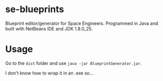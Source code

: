 # se-blueprints
Blueprint editor/generator for Space Engineers. Programmed in Java and built with NetBeans IDE and JDK 1.8.0_25.

# Usage
Go to the `dist` folder and use `java -jar BlueprintGenerator.jar`.

I don't know how to wrap it in an .exe so...
